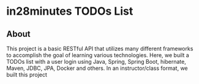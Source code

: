 # in28minutes TODOs List

## About

This project is a basic RESTful API that utilizes many different frameworks to accomplish the goal of learning various technologies. Here, we built a TODOs list with a user login using Java, Spring, Spring Boot, 
hibernate, Maven, JDBC, JPA, Docker and others. In an instructor/class format, we built this project
